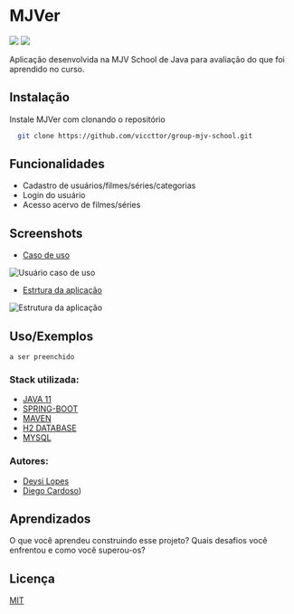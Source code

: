 
# MJVer

 <div>
     <img src="https://img.shields.io/badge/Java-ED8B00?style=for-the-badge&logo=java&logoColor=white" />
     <img src="https://img.shields.io/badge/Spring-6DB33F?style=for-the-badge&logo=spring&logoColor=white" />
  <div/>

Aplicação desenvolvida na MJV School de Java para avaliação do que foi aprendido no curso.


## Instalação

Instale MJVer com clonando o repositório

```bash
  git clone https://github.com/viccttor/group-mjv-school.git
```


## Funcionalidades

- Cadastro de usuários/filmes/séries/categorias
- Login do usuário
- Acesso acervo de filmes/séries



## Screenshots

- [Caso de uso](https://drive.google.com/file/d/1dmGTrkD596eeozXSV1_BNwkSERJUF7bh/view?usp=sharing)

![Usuário caso de uso](UsecaseUser.jpeg)


- [Estrtura da aplicação](https://drive.google.com/file/d/1R05lyJ8fD_efIApEuW9z1KCLOuqgTlED/view?usp=sharing)

![Estrutura da aplicação](mvc.jpeg)


## Uso/Exemplos

```
a ser preenchido
```

### Stack utilizada:
  * [JAVA 11](https://www.azul.com/downloads/)  
  * [SPRING-BOOT](https://start.spring.io/)
  * [MAVEN]( https://mvnrepository.com/)
  * [H2 DATABASE]( https://www.h2database.com/html/main.html)
  * [MYSQL ](  https://www.mysql.com/downloads/)
  
### Autores:
- [Deysi Lopes](https://github.com/DeysiLopes)
- [Diego Cardoso](https://github.com/DiegoCardosoDev))


## Aprendizados

O que você aprendeu construindo esse projeto? Quais desafios você enfrentou e como você superou-os?


## Licença

[MIT](https://choosealicense.com/licenses/mit/)


